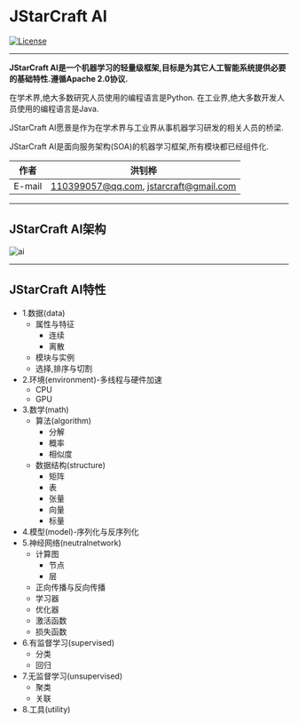 JStarCraft AI
==========

[![License](https://img.shields.io/badge/license-Apache%202-4EB1BA.svg)](https://www.apache.org/licenses/LICENSE-2.0.html)

*****

**JStarCraft AI是一个机器学习的轻量级框架,目标是为其它人工智能系统提供必要的基础特性.遵循Apache 2.0协议.**

在学术界,绝大多数研究人员使用的编程语言是Python.
在工业界,绝大多数开发人员使用的编程语言是Java.

JStarCraft AI愿景是作为在学术界与工业界从事机器学习研发的相关人员的桥梁.

JStarCraft AI是面向服务架构(SOA)的机器学习框架,所有模块都已经组件化.

|作者|洪钊桦|
|---|---
|E-mail|110399057@qq.com, jstarcraft@gmail.com

*****

## JStarCraft AI架构

![ai](https://github.com/HongZhaoHua/reference-document/blob/master/ai/JStarCraft%E4%BA%BA%E5%B7%A5%E6%99%BA%E8%83%BD%E6%A1%86%E6%9E%B6%E7%BB%84%E4%BB%B6%E5%9B%BE.png "JStarCraft AI架构")

*****

## JStarCraft AI特性
* 1.数据(data)
    * 属性与特征
        * 连续
        * 离散
    * 模块与实例
    * 选择,排序与切割
* 2.环境(environment)-多线程与硬件加速
    * CPU
    * GPU
* 3.数学(math)
    * 算法(algorithm)
        * 分解
        * 概率
        * 相似度
    * 数据结构(structure)
        * 矩阵
        * 表
        * 张量
        * 向量
        * 标量
* 4.模型(model)-序列化与反序列化
* 5.神经网络(neutralnetwork)
    * 计算图
        * 节点
        * 层
    * 正向传播与反向传播
    * 学习器
    * 优化器
    * 激活函数
    * 损失函数
* 6.有监督学习(supervised)
    * 分类
    * 回归
* 7.无监督学习(unsupervised)
    * 聚类
    * 关联
* 8.工具(utility)
